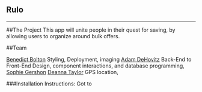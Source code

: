 Rulo
-------------
-------------


##The Project
This app will unite people in their quest for saving, by allowing users to organize around bulk offers. 


##Team

[Benedict Bolton](https://github.com/Benedict-Bolton) 
Styling, Deployment, imaging
[Adam DeHovitz](https://github.com/adamdehovitz) 
Back-End to Front-End Design, component interactions, and database programming, 
[Sophie Gershon](https://github.com/sophgersh) 
<stuff>
[Deanna Taylor](https://github.com/deannataylor) 
GPS location, <stuff>

###Installation Instructions:
Got to <url>
